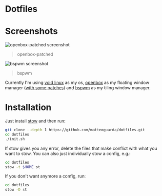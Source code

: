 # Dotfiles

# Screenshots

![openbox-patched screenshot]()
> openbox-patched

![bspwm screenshot]()
> bspwm

Currently I'm using [void linux] as my os, [openbox] as my floating window manager ([with some patches]) and [bspwm] as my tiling window manager.

# Installation

Just install [stow] and then run:

```bash
git clone --depth 1 https://github.com/matteoguarda/dotfiles.git
cd dotfiles
./init.sh
```

If stow gives you any error, delete the files that make conflict with what you want to stow.
You can also just individually stow a config, e.g.:

```bash
cd dotfiles
stow -t $HOME st
```

If you don't want anymore a config, run:
```bash
cd dotfiles
stow -D st
```

[void linux]: https://voidlinux.org
[openbox]: http://openbox.org/wiki/Main_Page
[with some patches]: https://github.com/dylanaraps/openbox-patched
[bspwm]: https://github.com/baskerville/bspwm
[2bwm]: https://github.com/venam/2bwm
[stow]: https://www.gnu.org/software/stow
